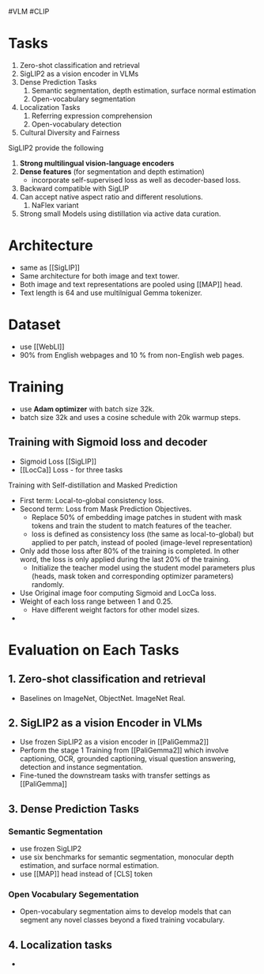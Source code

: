 #VLM #CLIP
# Tasks
1. Zero-shot classification and retrieval
2. SigLIP2 as a vision encoder in VLMs
3. Dense Prediction Tasks
	1. Semantic segmentation, depth estimation, surface normal estimation
	2. Open-vocabulary segmentation
4. Localization Tasks
	1. Referring expression comprehension
	2. Open-vocabulary detection
5. Cultural Diversity and Fairness

SigLIP2 provide the following
1. **Strong multilingual vision-language encoders**
2. **Dense features** (for segmentation and depth estimation)
	- incorporate self-supervised loss as well as decoder-based loss.
3. Backward compatible with SigLIP
4. Can accept native aspect ratio and different resolutions.
	1. NaFlex variant
5. Strong small Models using distillation via active data curation.

# Architecture
- same as [[SigLIP]]
- Same architecture for both image and text tower. 
- Both image and text representations are pooled using [[MAP]] head.
- Text length is 64 and use multilnigual Gemma tokenizer.

# Dataset
- use [[WebLI]] 
- 90% from English webpages and 10 % from non-English web pages.

# Training

- use **Adam optimizer** with batch size 32k.
- batch size 32k and uses a cosine schedule with 20k warmup steps.


## Training with Sigmoid loss and decoder
- Sigmoid Loss [[SigLIP]]
- [[LocCa]] Loss - for three tasks

Training with Self-distillation and Masked Prediction
- First term: Local-to-global consistency loss. 
- Second term: Loss from Mask Prediction Objectives.
	- Replace 50% of embedding image patches in student with mask tokens and train the student to match features of the teacher.
	- loss is defined as consistency loss (the same as local-to-global) but applied to per patch, instead of pooled (image-level representation)
- Only add those loss after 80% of the training is completed. In other word, the loss is only applied during the last 20% of the training. 
	- Initialize the teacher model using the student model parameters plus (heads, mask token and corresponding optimizer parameters) randomly.
- Use Original image foor computing Sigmoid and LocCa loss.
- Weight of each loss range between 1 and 0.25. 
	- Have different weight factors for other model sizes.
- 

# Evaluation on Each Tasks

## 1. Zero-shot classification and retrieval
- Baselines on ImageNet, ObjectNet. ImageNet Real.

## 2. SigLIP2 as a vision Encoder in VLMs

- Use frozen SipLIP2 as a vision encoder in [[PaliGemma2]]
- Perform the stage 1 Training from [[PaliGemma2]] which involve captioning, OCR, grounded captioning, visual question answering, detection and instance segmentation.
- Fine-tuned the downstream tasks with transfer settings as [[PaliGemma]]

## 3. Dense Prediction Tasks

### Semantic Segmentation
- use frozen SigLIP2
- use six benchmarks for semantic segmentation, monocular depth estimation, and surface normal estimation.
- use [[MAP]] head instead of [CLS] token

### Open Vocabulary Segementation
- Open-vocabulary segmentation aims to develop models that can segment any novel classes beyond a fixed training vocabulary.

## 4. Localization tasks
- 